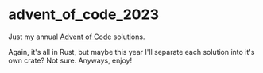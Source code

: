 # advent_of_code_2023

Just my annual [Advent of Code](https://adventofcode.com/2024) solutions.

Again, it's all in Rust, but maybe this year I'll separate each solution into it's own crate? Not sure. Anyways, enjoy!
